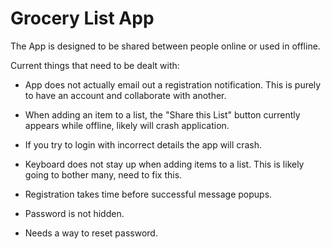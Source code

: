 # Grocery List App

The App is designed to be shared between people online or used in offline.

Current things that need to be dealt with:

- App does not actually email out a registration notification. This is purely to have an account and collaborate with another.

- When adding an item to a list, the "Share this List" button currently appears while offline, likely will crash application.

- If you try to login with incorrect details the app will crash.

- Keyboard does not stay up when adding items to a list. This is likely going to bother many, need to fix this.

- Registration takes time before successful message popups.

- Password is not hidden. 

- Needs a way to reset password.
 
